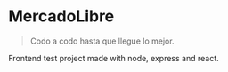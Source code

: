 # MercadoLibre

> Codo a codo hasta que llegue lo mejor.

Frontend test project made with node, express and react.
